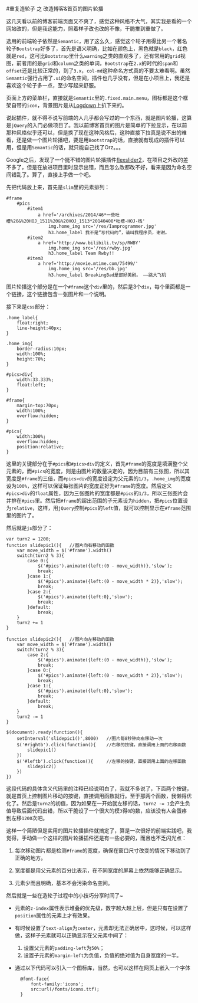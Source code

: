 #重复造轮子 之 改造博客&首页的图片轮播  

这几天看以前的博客前端页面又不爽了，感觉这种风格不大气，其实我是看的一个网站改的，但是我这能力，照着样子改也改的不像，干脆推到重做了。  

选用的前端轮子依然是```Semantic```，用了这么久，感觉这个轮子用得比另一个著名轮子```Bootstrap```好多了，首先是语义明确，比如在颜色上，黑色就是```black```，红色就是```red```，这可比```Bootstrap```里什么```warning```之类的直观多了，还有常用的```grid```视图，前者用的是```grid```和```column```之类的单词，```Bootstrap```在```2.x```的时代的```span```和```offset```还是比较正常的，到了```3.x```，```col-md```这种命名方式真的不要太难看啊。虽然```Semantic```强行占用了```.ui```的命名空间，插件也几乎没有，但是在小项目上，我还是喜欢这个轮子多一点，至少写起来舒服。  

页面上方的菜单栏，直接就是```Semantic```里的```.fixed.main.menu```，图标都是这个框架自带的```icon```，背景图片是从[Logdown]()上扒下来的。

说起插件，就不得不说写前端的人几乎都会写过的一个东西，就是图片轮播，这算是```jQuery```的入门必做项目了。我以前博客首页的图片是简单的下拉显示，在以前那种风格似乎还可以，但是换了现在这种风格后，这种直接下拉真是说不出的难看，还是做一个图片轮播吧，要是用```Bootstrap```的话，直接就有现成的插件可以用，但是用```Semantic```的话，就只能自己找了Orz。。。   

Google之后，发现了一个挺不错的图片轮播插件[flexslider2]()，在项目之外改的差不多了，但是在放进项目里时显示出错，而且怎么改都改不好，看来是因为命名空间错乱了。算了，直接上手做一个吧。  

先把代码放上来，首先是```slim```里的元素排列：

	#frame
  	  	#pics
        	#item1
          		a href='/archives/2014/46*一些吐槽%20&%20HOJ_1511%20&%20HOJ_1513*20140408*吐槽-HOJ-栈'
            		img.home_img src='/res/Iamprogrammer.jpg'
      		 		h3.home_label 我不是“写代码的”，请叫我程序员，谢谢。
    		#item2
      	  		a href='http://www.bilibili.tv/sp/RWBY'
            		img.home_img src='/res/rwby.jpg'
      	    		h3.home_label Team Rwby!!
    		#item3
      	  		a href='http://movie.mtime.com/75499/'
            		img.home_img src='/res/bb.jpg'
      	    		h3.home_label BreakingBad是部好美剧。 ——跳大飞机

图片轮播这个部分是在一个```#frame```这个```div```里的，然后是3个```div```，每个里面都是一个链接，这个链接包含一张图片和一个说明。  

接下来是```css```部分：  

	.home_label{
  		float:right;
  		line-height:40px;
	}

	.home_img{
  		border-radius:10px;
  		width:100%;
  		height:70%;
	}

	#pics>div{
  		width:33.333%;
  		float:left;
	}

	#frame{
  		margin-top:70px;
  		width:100%;
  		overflow:hidden;
	}

	#pics{
  		width:300%;
  		overflow:hidden;
  		position:relative;
	}

这里的关键部分在于```#pics```和```#pics>div```的定义，首先```#frame```的宽度是填满整个父元素的，而```#pics```的宽度，则是由图片的数量决定的，因为目前有三张图，所以其宽度是```#frame```的三倍，而```#pics>div```的宽度设定为父元素的```1/3```，```.home_img```的宽度设为```100%```，这样可以保证每张图片的宽度正好为```#frame```的宽度。然后定义```#pics>div```的```float```属性，因为三张图片的宽度都是```#pics```的```1/3```，所以三张图片会并排在```#pics```里。然后把```#frame```的超出范围的子元素设为```hidden```，把```#pics```位置设为```relative```，这样，用```jQuery```控制```#pics```的```left```值，就可以控制显示在```#frame```范围里的图片了。  

然后就是```js```部分了：  

	var turn2 = 1200;
	function slidepic1(){   //图片向右移动的函数
		var move_width = $('#frame').width()
  		switch(turn2 % 3){
    		case 0:{
      			$('#pics').animate({left:(0 - move_width)},'slow');
      			break;
    		}case 1:{
      			$('#pics').animate({left:(0 - move_width * 2)},'slow');
      			break;
    		}case 2:{
      			$('#pics').animate({left:0},'slow');
      			break;
    		}default:
      			break;
  		}
  		turn2 += 1
	}

	function slidepic2(){   //图片向左移动的函数
  		var move_width = $('#frame').width()
  		switch(turn2 % 3){
    		case 2:{
      			$('#pics').animate({left:(0 - move_width)},'slow');
      			break;
    		}case 0:{
      			$('#pics').animate({left:(0 - move_width * 2)},'slow');
      			break;
    		}case 1:{
      			$('#pics').animate({left:0},'slow');
      			break;
    		}default:
      			break;
  		}
  		turn2 -= 1
	}

	$(document).ready(function(){
  		setInterval('slidepic1()',8000)   //图片每8秒钟向右移动一次
  		$('#rightb').click(function(){    //右移的按键，直接调用上面的右移函数
    		slidepic1()
  		})
  		$('#leftb').click(function(){     //左移的按键，直接调用上面的左移函数
    		slidepic2()
  		})
  	})  
  	
这段代码的具体含义代码里的注释已经说明白了，我就不多说了，下面两个按键，就是首页上控制图片移动的按键，直接调用函数就行。至于那两个函数，我懒得优化了。然后是```turn2```的初值，因为如果在一开始就左移的话，```turn2 -= 1```会产生负值导致后面代码出错，所以干脆设了一个很大的模```3```得```0```的数，应该没有人会蛋疼到左移```1200```次吧。  

这样一个简陋但是实用的图片轮播插件就搞定了，算是一次很好的前端实践吧，我觉得，手动做一个这样的图片轮播插件还是有一些必要的，而且也不乏闪光点：

1. 每次移动图片都是检测```#frame```的宽度，确保在窗口尺寸改变的情况下移动到了正确的地方。

2. 宽度都是用父元素的百分比表示，在不同宽度的屏幕上依然能够正确显示。  

3. 元素少而且明确，基本不会污染命名空间。  

然后就是一些在造轮子过程中的小技巧分享时间了~

- 元素的```z-index```属性表示堆叠的优先级，数字越大越上层，但是只有在设置了```position```属性的元素上才有效果。

- 有时候设置了```text-align```为```center```，元素却无法正确居中，这时候，可以这样做，这样子元素就可以正确显示在父元素中间了：  
  1. 设置父元素的```padding-left```为```50%```；  
  2. 设置子元素的```margin-left```为负值，负值的绝对值为自身宽度的一半。 

- 通过以下代码可以引入一个图标库，当然，也可以这样在网页上嵌入一个字体  
	
		@font-face{
			font-family:'icons';
			src:url(/fonts/icons.ttf); 
		}